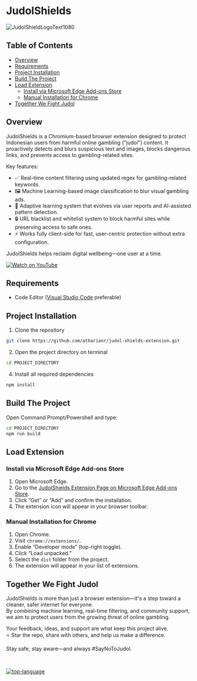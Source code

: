 # JudolShields

![JudolShieldLogoText1080](https://github.com/user-attachments/assets/88893f88-25a2-4e68-a1d9-e7463106cd20)

## Table of Contents
- [Overview](#overview)
- [Requirements](#requirements)
- [Project Installation](#project-installation)
- [Build The Project](#build-the-project)
- [Load Extension](#load-extension)
  - [Install via Microsoft Edge Add-ons Store](#install-via-microsoft-edge-add-ons-store)
  - [Manual Installation for Chrome](#manual-installation-for-chrome)
- [Together We Fight Judol](#together-we-fight-judol)


## Overview
JudolShields is a Chromium-based browser extension designed to protect Indonesian users from harmful online gambling ("judol") content. It proactively detects and blurs suspicious text and images, blocks dangerous links, and prevents access to gambling-related sites.

Key features:

- ✅ Real-time content filtering using updated regex for gambling-related keywords.
- 🖼️ Machine Learning-based image classification to blur visual gambling ads.
- 🧠 Adaptive learning system that evolves via user reports and AI-assisted pattern detection.
- 🔒 URL blacklist and whitelist system to block harmful sites while preserving access to safe ones.
- ⚡ Works fully client-side for fast, user-centric protection without extra configuration.

JudolShields helps reclaim digital wellbeing—one user at a time.

[![Watch on YouTube](https://img.youtube.com/vi/XQWBu7YPZxs/0.jpg)](https://www.youtube.com/watch?v=XQWBu7YPZxs)

## Requirements
- Code Editor ([Visual Studio Code] preferable)

## Project Installation
1. Clone the repository
```bash
git clone https://github.com/atharianr/judol-shields-extension.git
```
2. Open the project directory on terminal
```bash
cd PROJECT_DIRECTORY
```
4. Install all required dependencies
```bash
npm install
```

## Build The Project
Open Command Prompt/Powershell and type:
```bash
cd PROJECT_DIRECTORY
npm run build
```

## Load Extension
### Install via Microsoft Edge Add-ons Store
1. Open Microsoft Edge.  
2. Go to the [JudolShields Extension Page on Microsoft Edge Add-ons Store](https://microsoftedge.microsoft.com/addons/detail/dkhjiaepdbhlbeifodgjgiacpbifbalb).  
3. Click “Get” or “Add” and confirm the installation.  
4. The extension icon will appear in your browser toolbar.

### Manual Installation for Chrome
1. Open Chrome.
2. Visit ```chrome://extensions/```.
3. Enable “Developer mode” (top-right toggle).
4. Click “Load unpacked.”
5. Select the ```dist``` folder from the project.
6. The extension will appear in your list of extensions.

## Together We Fight Judol
JudolShields is more than just a browser extension—it's a step toward a cleaner, safer internet for everyone.  
By combining machine learning, real-time filtering, and community support, we aim to protect users from the growing threat of online gambling.

Your feedback, ideas, and support are what keep this project alive.  
⭐ Star the repo, share with others, and help us make a difference.

Stay safe, stay aware—and always #SayNoToJudol.

<br>

[![top-language][img-shield-languange]][JavaScript]


[JavaScript]: https://www.javascript.com/
[Visual Studio Code]: https://code.visualstudio.com/

[img-shield-languange]: https://img.shields.io/github/languages/top/atharianr/judol-shields-extension

